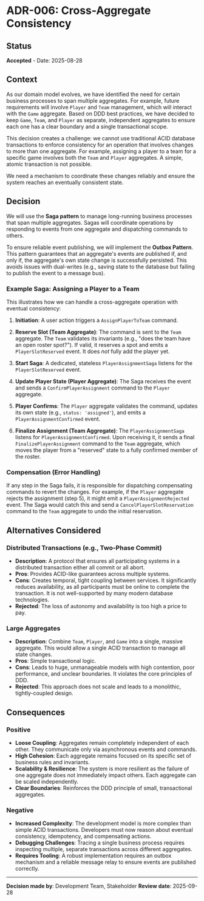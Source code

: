 # ADR-006: Cross-Aggregate Consistency

## Status

**Accepted** - Date: 2025-08-28

## Context

As our domain model evolves, we have identified the need for certain business
processes to span multiple aggregates. For example, future requirements will
involve `Player` and `Team` management, which will interact with the `Game`
aggregate. Based on DDD best practices, we have decided to keep `Game`, `Team`,
and `Player` as separate, independent aggregates to ensure each one has a clear
boundary and a single transactional scope.

This decision creates a challenge: we cannot use traditional ACID database
transactions to enforce consistency for an operation that involves changes to
more than one aggregate. For example, assigning a player to a team for a
specific game involves both the `Team` and `Player` aggregates. A simple, atomic
transaction is not possible.

We need a mechanism to coordinate these changes reliably and ensure the system
reaches an eventually consistent state.

## Decision

We will use the **Saga pattern** to manage long-running business processes that
span multiple aggregates. Sagas will coordinate operations by responding to
events from one aggregate and dispatching commands to others.

To ensure reliable event publishing, we will implement the **Outbox Pattern**.
This pattern guarantees that an aggregate's events are published if, and only
if, the aggregate's own state change is successfully persisted. This avoids
issues with dual-writes (e.g., saving state to the database but failing to
publish the event to a message bus).

### Example Saga: Assigning a Player to a Team

This illustrates how we can handle a cross-aggregate operation with eventual
consistency:

1.  **Initiation**: A user action triggers a `AssignPlayerToTeam` command.

2.  **Reserve Slot (Team Aggregate)**: The command is sent to the `Team`
    aggregate. The `Team` validates its invariants (e.g., "does the team have an
    open roster spot?"). If valid, it reserves a spot and emits a
    `PlayerSlotReserved` event. It does _not_ fully add the player yet.

3.  **Start Saga**: A dedicated, stateless `PlayerAssignmentSaga` listens for
    the `PlayerSlotReserved` event.

4.  **Update Player State (Player Aggregate)**: The Saga receives the event and
    sends a `ConfirmPlayerAssignment` command to the `Player` aggregate.

5.  **Player Confirms**: The `Player` aggregate validates the command, updates
    its own state (e.g., `status: 'assigned'`), and emits a
    `PlayerAssignmentConfirmed` event.

6.  **Finalize Assignment (Team Aggregate)**: The `PlayerAssignmentSaga` listens
    for `PlayerAssignmentConfirmed`. Upon receiving it, it sends a final
    `FinalizePlayerAssignment` command to the `Team` aggregate, which moves the
    player from a "reserved" state to a fully confirmed member of the roster.

### Compensation (Error Handling)

If any step in the Saga fails, it is responsible for dispatching compensating
commands to revert the changes. For example, if the `Player` aggregate rejects
the assignment (step 5), it might emit a `PlayerAssignmentRejected` event. The
Saga would catch this and send a `CancelPlayerSlotReservation` command to the
`Team` aggregate to undo the initial reservation.

## Alternatives Considered

### Distributed Transactions (e.g., Two-Phase Commit)

- **Description**: A protocol that ensures all participating systems in a
  distributed transaction either all commit or all abort.
- **Pros**: Provides ACID-like guarantees across multiple systems.
- **Cons**: Creates temporal, tight coupling between services. It significantly
  reduces availability, as all participants must be online to complete the
  transaction. It is not well-supported by many modern database technologies.
- **Rejected**: The loss of autonomy and availability is too high a price to
  pay.

### Large Aggregates

- **Description**: Combine `Team`, `Player`, and `Game` into a single, massive
  aggregate. This would allow a single ACID transaction to manage all state
  changes.
- **Pros**: Simple transactional logic.
- **Cons**: Leads to huge, unmanageable models with high contention, poor
  performance, and unclear boundaries. It violates the core principles of DDD.
- **Rejected**: This approach does not scale and leads to a monolithic,
  tightly-coupled design.

## Consequences

### Positive

- **Loose Coupling**: Aggregates remain completely independent of each other.
  They communicate only via asynchronous events and commands.
- **High Cohesion**: Each aggregate remains focused on its specific set of
  business rules and invariants.
- **Scalability & Resilience**: The system is more resilient as the failure of
  one aggregate does not immediately impact others. Each aggregate can be scaled
  independently.
- **Clear Boundaries**: Reinforces the DDD principle of small, transactional
  aggregates.

### Negative

- **Increased Complexity**: The development model is more complex than simple
  ACID transactions. Developers must now reason about eventual consistency,
  idempotency, and compensating actions.
- **Debugging Challenges**: Tracing a single business process requires
  inspecting multiple, separate transactions across different aggregates.
- **Requires Tooling**: A robust implementation requires an outbox mechanism and
  a reliable message relay to ensure events are published correctly.

---

**Decision made by**: Development Team, Stakeholder **Review date**: 2025-09-28
